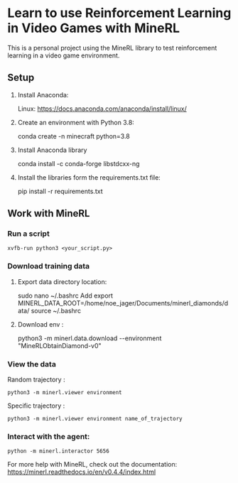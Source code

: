 # Learn to use Reinforcement Learning in Video Games with MineRL

This is a personal project using the MineRL library to test reinforcement learning in a video game environment.

## Setup

1. Install Anaconda:
    
    Linux: https://docs.anaconda.com/anaconda/install/linux/

2. Create an environment with Python 3.8:

    conda create -n minecraft python=3.8

3. Install Anaconda library

    conda install -c conda-forge libstdcxx-ng

3. Install the libraries form the requirements.txt file:

    pip install -r requirements.txt


## Work with MineRL

### Run a script

    xvfb-run python3 <your_script.py>

### Download training data

1. Export data directory location:

    sudo nano   ~/.bashrc
    Add export MINERL_DATA_ROOT=/home/noe_jager/Documents/minerl_diamonds/data/
    source ~/.bashrc

2. Download env : 

    python3 -m minerl.data.download --environment "MineRLObtainDiamond-v0"

### View the data

Random trajectory : 
    
    python3 -m minerl.viewer environment
    
Specific trajectory : 

    python3 -m minerl.viewer environment name_of_trajectory

### Interact with the agent:

    python -m minerl.interactor 5656

For more help with MineRL, check out the documentation: https://minerl.readthedocs.io/en/v0.4.4/index.html